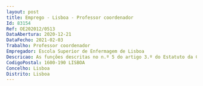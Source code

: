 ```yaml
--- 
layout: post
title: Emprego - Lisboa - Professor coordenador
Id: 83154
Ref: OE202012/0513
DataAbertura: 2020-12-21
DataFecho: 2021-02-03
Trabalho: Professor coordenador
Empregador: Escola Superior de Enfermagem de Lisboa
Descricao: As funções descritas no n.º 5 do artigo 3.º do Estatuto da Carreirado Pessoal Docente do Ensino Superior Politécnico (ECPDESP) e no Regulamento de Prestaçãode Serviço Docente da ESEL  Despacho n.º 11219 2020 de 13 de novembro
CodigoPostal: 1600-190 LISBOA
Concelho: Lisboa
Distrito: Lisboa
--- 
```


